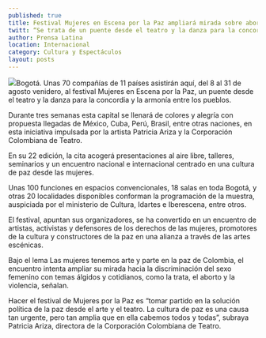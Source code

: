 ```yaml
---
published: true
title: Festival Mujeres en Escena por la Paz ampliará mirada sobre aborto y violencia
twitt: “Se trata de un puente desde el teatro y la danza para la concordia y la armonía”.
author: Prensa Latina
location: Internacional
category: Cultura y Espectáculos
layout: posts
---
```


![](http://i.imgur.com/9UpGc47m.jpg)Bogotá. Unas 70 compañías de 11 países asistirán aquí, del 8 al 31 de agosto venidero, al festival Mujeres en Escena por la Paz, un puente desde el teatro y la danza para la concordia y la armonía entre los pueblos.

Durante tres semanas esta capital se llenará de colores y alegría con propuesta llegadas de México, Cuba, Perú, Brasil, entre otras naciones, en esta iniciativa impulsada por la artista Patricia Ariza y la Corporación Colombiana de Teatro.

En su 22 edición, la cita acogerá presentaciones al aire libre, talleres, seminarios y un encuentro nacional e internacional centrado en una cultura de paz desde las mujeres.

Unas 100 funciones en espacios convencionales, 18 salas en toda Bogotá, y otras 20 localidades disponibles conforman la programación de la muestra, auspiciada por el ministerio de Cultura, Idartes e Iberescena, entre otros.

El festival, apuntan sus organizadores, se ha convertido en un encuentro de artistas, activistas y defensores de los derechos de las mujeres, promotores de la cultura y constructores de la paz en una alianza a través de las artes escénicas.

Bajo el lema Las mujeres tenemos arte y parte en la paz de Colombia, el encuentro intenta ampliar su mirada hacia la discriminación del sexo femenino con temas álgidos y cotidianos, como la trata, el aborto y la violencia, señalan.

Hacer el festival de Mujeres por la Paz es “tomar partido en la solución política de la paz desde el arte y el teatro. La cultura de paz es una causa tan urgente, pero tan amplia que en ella cabemos todos y todas”, subraya Patricia Ariza, directora de la Corporación Colombiana de Teatro.
